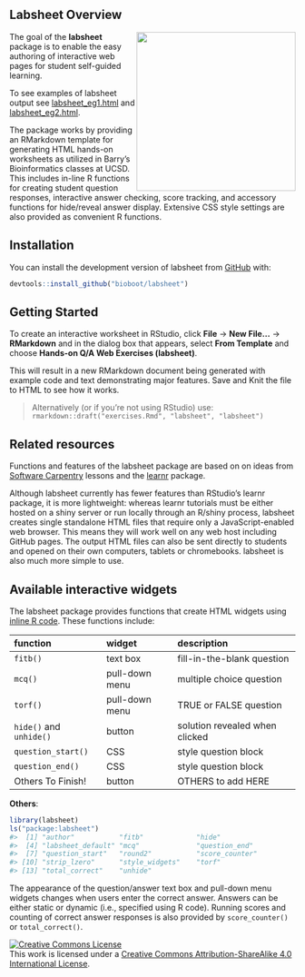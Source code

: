 
<!-- README.md is generated from README.Rmd. Please edit that file -->

## Labsheet Overview

<img align="right" src="http://thegrantlab.org/misc/logo.png"  width="280px" />

The goal of the **labsheet** package is to enable the easy authoring of
interactive web pages for student self-guided learning.

To see examples of labsheet output see [labsheet\_eg1.html]() and
[labsheet\_eg2.html]().

The package works by providing an RMarkdown template for generating HTML
hands-on worksheets as utilized in Barry’s Bioinformatics classes at
UCSD. This includes in-line R functions for creating student question
responses, interactive answer checking, score tracking, and accessory
functions for hide/reveal answer display. Extensive CSS style settings
are also provided as convenient R functions.

## Installation

You can install the development version of labsheet from
[GitHub](https://github.com/bioboot/labsheet) with:

``` r
devtools::install_github("bioboot/labsheet")
```

## Getting Started

To create an interactive worksheet in RStudio, click **File** -\> **New
File…** -\> **RMarkdown** and in the dialog box that appears, select
**From Template** and choose **Hands-on Q/A Web Exercises (labsheet)**.

This will result in a new RMarkdown document being generated with
example code and text demonstrating major features. Save and Knit the
file to HTML to see how it works.

> Alternatively (or if you’re not using RStudio) use:  
> `rmarkdown::draft("exercises.Rmd", "labsheet", "labsheet")`

## Related resources

Functions and features of the labsheet package are based on on ideas
from [Software Carpentry](https://software-carpentry.org/lessons/)
lessons and the [learnr](https://rstudio.github.io/learnr/) package.

Although labsheet currently has fewer features than RStudio’s learnr
package, it is more lightweight: whereas learnr tutorials must be either
hosted on a shiny server or run locally through an R/shiny process,
labsheet creates single standalone HTML files that require only a
JavaScript-enabled web browser. This means they will work well on any
web host including GitHub pages. The output HTML files can also be sent
directly to students and opened on their own computers, tablets or
chromebooks. labsheet is also much more simple to use.

## Available interactive widgets

The labsheet package provides functions that create HTML widgets using
[inline R
code](https://github.com/rstudio/cheatsheets/raw/master/rmarkdown-2.0.pdf).
These functions
include:

| function                | widget         | description                    |
| :---------------------- | :------------- | :----------------------------- |
| `fitb()`                | text box       | fill-in-the-blank question     |
| `mcq()`                 | pull-down menu | multiple choice question       |
| `torf()`                | pull-down menu | TRUE or FALSE question         |
| `hide()` and `unhide()` | button         | solution revealed when clicked |
| `question_start()`      | CSS            | style question block           |
| `question_end()`        | CSS            | style question block           |
| Others To Finish\!      | button         | OTHERS to add HERE             |

**Others**:

``` r
library(labsheet)
ls("package:labsheet")
#>  [1] "author"           "fitb"             "hide"            
#>  [4] "labsheet_default" "mcq"              "question_end"    
#>  [7] "question_start"   "round2"           "score_counter"   
#> [10] "strip_lzero"      "style_widgets"    "torf"            
#> [13] "total_correct"    "unhide"
```

The appearance of the question/answer text box and pull-down menu
widgets changes when users enter the correct answer. Answers can be
either static or dynamic (i.e., specified using R code). Running scores
and counting of correct answer responses is also provided by
`score_counter()` or
`total_correct()`.

<a rel="license" href="http://creativecommons.org/licenses/by-sa/4.0/"><img alt="Creative Commons License" style="border-width:0" src="https://i.creativecommons.org/l/by-sa/4.0/88x31.png" /></a><br />This
work is licensed under a
<a rel="license" href="http://creativecommons.org/licenses/by-sa/4.0/">Creative
Commons Attribution-ShareAlike 4.0 International License</a>.
